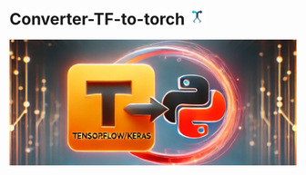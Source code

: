 # Converter-TF-to-torch <img src="image/Converter-TF-to-torch.jpg" width="30" height="30" />

<img src="image/Transformer.jpg" />
